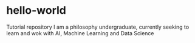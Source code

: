 # hello-world
Tutorial repository 
I am a philosophy undergraduate, currently seeking to learn and wok with AI, Machine Learning and Data Science
